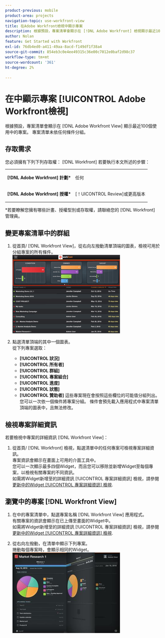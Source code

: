 ```yaml
---
product-previous: mobile
product-area: projects
navigation-topic: use-workfront-view
title: 在Adobe Workfront檢視中顯示專案
description: 根據預設，專案清單會顯示在 [!DNL Adobe Workfront] 檢視顯示最近100個使用中的專案。 專案清單未依任何條件分組。
author: Nolan
feature: Get Started with Workfront
exl-id: 76db4ed0-a411-49aa-8acd-f149df1f38a4
source-git-commit: 854eb3c0e4ee49315c36e00c7012e0baf2d98c37
workflow-type: tm+mt
source-wordcount: '361'
ht-degree: 2%

---
```


# 在中顯示專案 [!UICONTROL Adobe Workfront檢視]

根據預設，專案清單會顯示在 [!DNL Adobe Workfront View] 顯示最近100個使用中的專案。 專案清單未依任何條件分組。

## 存取需求

您必須擁有下列下列存取權： [!DNL Workfront] 若要執行本文所述的步驟：

<table style="table-layout:auto"> 
 <col> 
 </col> 
 <col> 
 </col> 
 <tbody> 
  <tr> 
   <td role="rowheader"><strong>[!DNL Adobe Workfront] 計劃*</strong></td> 
   <td> <p>任何</p> </td> 
  </tr> 
  <tr> 
   <td role="rowheader"><strong>[!DNL Adobe Workfront] 授權*</strong></td> 
   <td> <p>[！UICONTROL Review]或更高版本</p> </td> 
  </tr> 
 </tbody> 
</table>

&#42;若要瞭解您擁有哪些計畫、授權型別或存取權，請聯絡您的 [!DNL Workfront] 管理員。

## 變更專案清單中的群組

1. 從首頁/ [!DNL Workfront View]，從右向左撥動清單頂端的圖表，檢視可用於分組專案的所有條件。\
   ![[!DNL workfront_view_project_groupings_Adobe].png](assets/workfront-view-project-groupings-adobe-350x255.png)

1. 點選清單頂端的其中一個圖表。\
   從下列專案選取：

   * **[!UICONTROL 狀況]**
   * **[!UICONTROL 所有者]**
   * **[!UICONTROL 群組]**
   * **[!UICONTROL 專案組合]**
   * **[!UICONTROL 進度]**
   * **[!UICONTROL 狀態]**
   * **[!UICONTROL 贊助者]**
這些專案現在會按照這些欄位的可能值分組列出。
\
      您可以一次依一個條件將專案分組。 條件會預先載入應用程式中專案清單頂端的圖表中，且無法修改。

## 檢視專案詳細資訊

若要檢視中專案的詳細資訊 [!DNL Workfront View]：

1. 從首頁/ [!DNL Workfront] 檢視，點選清單中的任何專案可檢視專案詳細資訊。\
   專案資訊會顯示在畫面上可用的介面工具中。\
   您可以一次顯示最多四個Widget，而且您可以移除並新增Widget至每個專案，以檢視有關專案的不同資訊。\
   如需將Widget新增至的詳細資訊 [!UICONTROL 專案詳細資訊] 檢視，請參閱 [更新中的Widget [!UICONTROL 專案詳細資訊] 檢視](../../../workfront-basics/mobile-apps/using-workfront-view/update-widgets-in-workfront-view.md).

## 瀏覽中的專案 [!DNL Workfront View]

1. 在中的專案清單中，點選專案名稱 [!DNL Workfront View] 應用程式。\
   有關專案的資訊會顯示在已上傳至畫面的Widget中。\
   如需將Widget新增至的詳細資訊 [!UICONTROL 專案詳細資訊] 檢視，請參閱 [更新中的Widget [!UICONTROL 專案詳細資訊] 檢視](../../../workfront-basics/mobile-apps/using-workfront-view/update-widgets-in-workfront-view.md).

1. 從右向左撥動，在清單中顯示下列專案。\
   捲動每個專案時，會顯示相同的Widget。\
   ![Image-1__6__copy.jpg](assets/image-1--6--copy-350x262.jpg) 
